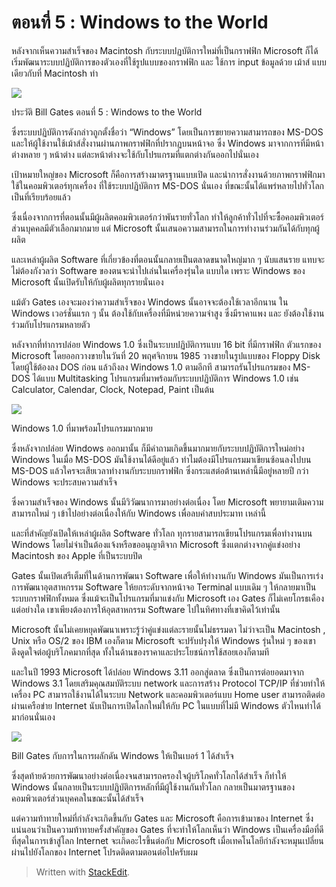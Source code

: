 # ตอนที่​ 5 : Windows​ to the World

หลังจากเห็นความสำเร็จของ Macintosh กับระบบปฏบัติการใหม่ที่เป็นกราฟฟิก Microsoft ก็ได้เริ่มพัฒนาระบบปฏิบัติการของตัวเองที่ใช้รูปแบบของกราฟฟิก และ ใช้การ input ข้อมูลด้วย เม้าส์ แบบเดียวกับที่ Macintosh ทำ

![](https://t0.blockdit.com/photos/2019/09/5d7a7fdfca05cd0a642d75e6_800x0xcover_YDjQUN8J.jpg)

ประวัติ Bill Gates ตอนที่ 5 : Windows to the World

ซึ่งระบบปฏิบัติการดังกล่าวถูกตั้งชื่อว่า “Windows” โดยเป็นการขยายความสามารถของ MS-DOS และให้ผู้ใช้งานใช้เม้าส์สั่งงานผ่านภาพกราฟฟิกที่ปรากฏบนหน้าจอ ซึ่ง Windows มาจากการที่มีหน้าต่างหลาย ๆ หน้าต่าง แต่ละหน้าต่างจะใช้กับโปรแกรมที่แตกต่างกันออกไปนั่นเอง

เป้าหมายใหญ่ของ Microsoft ก็คือการสร้างมาตรฐานแบบเปิด และนำการสั่งงานด้วยภาพกราฟฟิกมาใช้ในคอมพิวเตอร์ทุกเครื่อง ที่ใช้ระบบปฏิบัติการ MS-DOS นั่นเอง ที่ขณะนั้นได้แพร่หลายไปทั่วโลกเป็นที่เรียบร้อยแล้ว

ซึ่งเนื่องจากการที่ตอนนั้นมีผู้ผลิตคอมพิวเตอร์กว่าพันรายทั่วโลก ทำให้ลูกค้าทั่วไปที่จะซื้อคอมพิวเตอร์ส่วนบุคคลมีตัวเลือกมากมาย แต่ Microsoft นั้นเสนอความสามารถในการทำงานร่วมกันได้กับทุกผู้ผลิต

และเหล่าผู้ผลิต Software ที่เกี่ยวข้องที่ตอนนั้นกลายเป็นตลาดขนาดใหญ่มาก ๆ นับแสนราย แทบจะไม่ต้องกังวลว่า Software ของตนจะนำไปเล่นในเครื่องรุ่นใด แบบใด เพราะ Windows ของ Microsoft นั้นเปิดรับให้กับผู้ผลิตทุกรายนั่นเอง

แม้ตัว Gates เองจะมองว่าความสำเร็จของ Windows นั้นอาจจะต้องใช้เวลาอีกนาน ใน Windows เวอร์ชั่นแรก ๆ นั้น ต้องใช้กับเครื่องที่มีหน่วยความจำสูง ซึ่งมีราคาแพง และ ยังต้องใช้งานร่วมกับโปรแกรมหลายตัว

หลังจากที่ทำการปล่อย Windows 1.0 ซึ่งเป็นระบบปฏิบัติการแบบ 16 bit ที่มีกราฟฟิก ตัวแรกของ Microsoft โดยออกวางขายในวันที่ 20 พฤศจิกายน 1985 วางขายในรูปแบบของ Floppy Disk โดยผู้ใช้ต้องลง DOS ก่อน แล้วถึงลง Windows 1.0 ตามอีกที สามารถรันโปรแกรมของ MS-DOS ได้แบบ Multitasking โปรแกรมที่มาพร้อมกับระบบปฏิบัติการ Windows 1.0 เช่น Calculator, Calendar, Clock, Notepad, Paint เป็นต้น

![](https://t0.blockdit.com/photos/2019/09/5d7a80131784372c64ffafd5_800x0xcover_QpsBfKC9.jpg)

Windows 1.0 ที่มาพร้อมโปรแกรมมากมาย

ซึ่งหลังจากปล่อย Windows ออกมานั้น ก็มีคำถามเกิดขึ้นมากมายกับระบบปฏิบัติการใหม่อย่าง Windows ในเมื่อ MS-DOS มันใช้งานได้ดีอยู่แล้ว ทำไมต้องมีโปรแกรมมาเขียนซ้อนลงไปบน MS-DOS แล้วใครจะเสียเวลาทำงานกับระบบกราฟฟิก ซึ่งกระแสต่อต้านเหล่านี้มีอยู่หลายปี กว่า Windows จะประสบความสำเร็จ

ซึ่งความสำเร็จของ Windows นั้นมีวิวัฒนาการมาอย่างต่อเนื่อง โดย Microsoft พยายามเติมความสามารถใหม่ ๆ เข้าไปอย่างต่อเนื่องให้กับ Windows เพื่อลบคำสบประมาท เหล่านี้

และที่สำคัญยังเปิดให้เหล่าผู้ผลิต Software ทั่วโลก ทุกรายสามารถเขียนโปรแกรมเพื่อทำงานบน Windows โดยไม่จำเป็นต้องแจ้งหรือขออนุญาติจาก Microsoft ซึ่งแตกต่างจากคู่แข่งอย่าง Macintosh ของ Apple ที่เป็นระบบปิด

Gates นั้นเปิดเสรีเต็มที่ในด้านการพัฒนา Software เพื่อให้ทำงานกับ Windows มันเป็นการเร่งการพัฒนาอุตสาหกรรม Software ให้ยกระดับจากหน้าจอ Terminal แบบเดิม ๆ ให้กลายมาเป็นระบบกราฟฟิกทั้งหมด ซึ่งแม้จะเป็นโปรแกรมที่มาแข่งกับ Microsoft เอง Gates ก็ไม่เคยโกรธเคืองแต่อย่างใด เขาเพียงต้องการให้อุตสาหกรรม Software ไปในทิศทางที่เขาคิดไว้เท่านั้น

Microsoft นั้นไม่เคยหยุดพัฒนาเพราะรู้ว่าคู่แข่งแต่ละรายนั้นไม่ธรรมดา ไม่ว่าจะเป็น Macintosh , Unix หรือ OS/2 ของ IBM เองก็ตาม Microsoft จะปรับปรุงให้ Windows รุ่นใหม่ ๆ ของเขาดึงดูดใจต่อผู้บริโภคมากที่สุด ทั้งในด้านของราคาและประโยชน์การใช้สอยเองก็ตามที

และในปี 1993 Microsoft ได้ปล่อย Windows 3.11 ออกสู่ตลาด ซึ่งเป็นการต่อยอดมาจาก Windows 3.1 โดยเสริมคุณสมบัติระบบ network และการสร้าง Protocol TCP/IP ที่ช่วยทำให้เครื่อง PC สามารถใช้งานได้ในระบบ Network และคอมพิวเตอร์แบบ Home user สามารถติดต่อผ่านเครือข่าย Internet นับเป็นการเปิดโลกใหม่ให้กับ PC ในแบบที่ไม่มี Windows ตัวไหนทำได้มาก่อนนั่นเอง

![](https://t0.blockdit.com/photos/2019/09/5d7a8051ca05cd0a642dd41d_800x0xcover_i7E1ZUYX.jpg)

Bill Gates กับการในการผลักดัน Windows ให้เป็นเบอร์ 1 ได้สำเร็จ

ซึ่งสุดท้ายด้วยการพัฒนาอย่างต่อเนื่องจนสามารถครองใจผู้บริโภคทั่วโลกได้สำเร็จ ก็ทำให้ Windows นั้นกลายเป็นระบบปฏิบัติการหลักที่มีผู้ใช้งานกันทั่วโลก กลายเป็นมาตรฐานของคอมพิวเตอร์ส่วนบุคคลในขณะนั้นได้สำเร็จ

แต่ความท้าทายใหม่ที่กำลังจะเกิดขึ้นกับ Gates และ Microsoft คือการเข้ามาของ Internet ซึ่งแน่นอนว่าเป็นความท้าทายครั้งสำคัญของ Gates ที่จะทำให้โลกเห็นว่า Windows เป็นเครื่องมือที่ดีที่สุดในการเข้าสู่โลก Internet จะเกิดอะไรขึ้นต่อกับ Microsoft เมื่อเทคโนโลยีกำลังจะหมุนเปลี่ยนผ่านไปยังโลกของ Internet โปรดติดตามตอนต่อไปครับผม

> Written with [StackEdit](https://www.blockdit.com/articles/5d7a80a7ca05cd0a642e1d6d).

